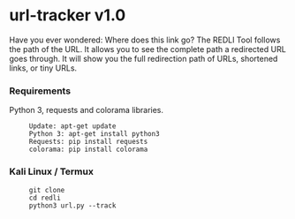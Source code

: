 # url-tracker v1.0
Have you ever wondered: Where does this link go? The REDLI Tool follows the path of the URL. It allows you to see the complete path a redirected URL goes  through. It will show you the full redirection path of URLs, shortened links, or tiny URLs.
### Requirements
Python 3, requests and colorama libraries.
```
     Update: apt-get update
     Python 3: apt-get install python3
     Requests: pip install requests
     colorama: pip install colorama
```
### Kali Linux / Termux
```
     git clone 
     cd redli
     python3 url.py --track
```

